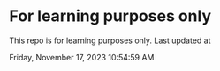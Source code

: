 # For learning purposes only
This repo is for learning purposes only.
Last updated at

Friday, November 17, 2023 10:54:59 AM

